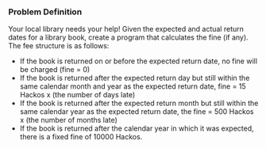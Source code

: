 ### Problem Definition
Your local library needs your help! Given the expected and actual return dates for a library book, create a program that calculates the fine (if any). The fee structure is as follows:
* If the book is returned on or before the expected return date, no fine will be charged (fine = 0)
* If the book is returned after the expected return day but still within the same calendar month and year as the expected return date, fine = 15 Hackos x (the number of days late)
* If the book is returned after the expected return month but still within the same calendar year as the expected return date, the fine = 500 Hackos x (the number of months late)
* If the book is returned after the calendar year in which it was expected, there is a fixed fine of 10000 Hackos.

